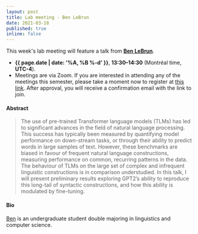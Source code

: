 ```yaml
---
layout: post
title: Lab meeting - Ben LeBrun
date: 2021-03-18
published: true
inline: false 
---
```


This week's lab meeting will feature a talk from [**Ben LeBrun**](/people/lebrun.benjamin).

- **{{ page.date | date: '%A, %B %-d' }}**, **13:30–14:30** (Montréal time, **UTC-4**).
- Meetings are via Zoom. If you are interested in attending any of the meetings
  this semester, please take a moment now to register at [this
  link](https://umontreal.zoom.us/meeting/register/tJItdu6rrj4vH9JbKXKlNpMbPPm8IUJdWP7Q).
  After approval, you will receive a confirmation email with the link to join. 

#### Abstract

<blockquote>
The use of pre-trained Transformer language models (TLMs) has led to significant advances in the field of natural language processing. This success has typically been measured by quantifying model performance on down-stream tasks, or through their ability to predict words in large samples of text. However, these benchmarks are biased in favour of frequent natural language constructions, measuring performance on common, recurring patterns in the data. The behaviour of TLMs on the large set of complex and infrequent linguistic constructions is in comparison understudied. In this talk, I will present preliminary results exploring GPT2’s ability to reproduce this long-tail of syntactic constructions, and how this ability is modulated by fine-tuning.
</blockquote>

#### Bio

[Ben](/people/lebrun.benjamin)
is an undergraduate student double majoring in linguistics and computer science.
